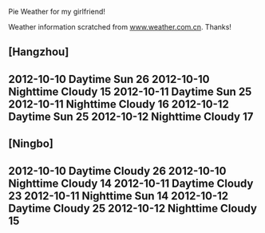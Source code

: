 Pie Weather for my girlfriend!

Weather information scratched from www.weather.com.cn. Thanks!

[Hangzhou]
--------------------------------------------
2012-10-10    Daytime      Sun       26
2012-10-10    Nighttime    Cloudy    15
2012-10-11    Daytime      Sun       25
2012-10-11    Nighttime    Cloudy    16
2012-10-12    Daytime      Sun       25
2012-10-12    Nighttime    Cloudy    17
--------------------------------------------

[Ningbo]
--------------------------------------------
2012-10-10    Daytime      Cloudy    26
2012-10-10    Nighttime    Cloudy    14
2012-10-11    Daytime      Cloudy    23
2012-10-11    Nighttime    Sun       14
2012-10-12    Daytime      Cloudy    25
2012-10-12    Nighttime    Cloudy    15
--------------------------------------------
